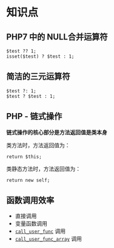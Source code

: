 # 知识点

## PHP7 中的 NULL合并运算符

```
$test ?? 1;
isset($test) ? $test : 1;
```

## 简洁的三元运算符

```
$test ?: 1;
$test ? $test : 1;
```

## PHP - 链式操作

**链式操作的核心部分是方法返回值是类本身**

类方法时，方法返回值为：

`return $this;`

类静态方法时，方法返回值为：

`return new self;`

## 函数调用效率

- 直接调用
- 变量函数调用
- [`call_user_func`](function.md#call_user_func) 调用
- [`call_user_func_array`](function.md#call_user_func_array) 调用
